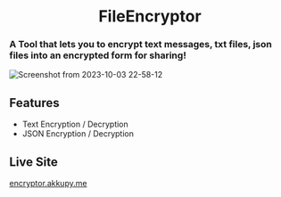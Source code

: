 <div align='center'><h1>FileEncryptor</h1></div>

<h3>A Tool that lets you to encrypt text messages, txt files, json files into an encrypted form for sharing! </h3>

![Screenshot from 2023-10-03 22-58-12](https://github.com/akkupy/fileEncryptor/assets/69421964/945bb98f-d7e5-4d99-899a-acbe274a8df0)


## Features

* Text Encryption / Decryption
* JSON Encryption / Decryption

## Live Site

[encryptor.akkupy.me](https://encryptor.akkupy.me)

